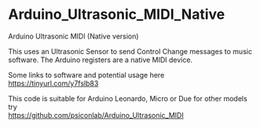 # Arduino_Ultrasonic_MIDI_Native
Arduino Ultrasonic MIDI (Native version)

This uses an Ultrasonic Sensor to send Control Change messages to music software. The Arduino registers are a native MIDI device.

Some links to software and potential usage here<br/>
https://tinyurl.com/y7fslb83

This code is suitable for Arduino Leonardo, Micro or Due for other models try<br/>
https://github.com/psiconlab/Arduino_Ultrasonic_MIDI
